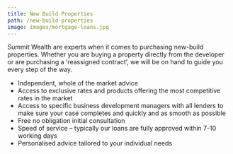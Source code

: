 ```yaml
---
title: New Build Properties
path: /new-build-properties
image: images/mortgage-loans.jpg
---
```


Summit Wealth are experts when it comes to purchasing new-build properties. Whether you are buying a property directly
from the developer or are purchasing a ‘reassigned contract’, we will be on hand to guide you every step of the way.

- Independent, whole of the market advice
- Access to exclusive rates and products offering the most competitive rates in the market
- Access to specific business development managers with all lenders to make sure your case completes and quickly and as smooth as possible
- Free no obligation initial consultation
- Speed of service – typically our loans are fully approved within 7-10 working days
- Personalised advice tailored to your individual needs

